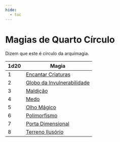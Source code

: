 ```yaml
---
hide:
  - toc
---
```


# Magias de Quarto Círculo

Dizem que este é círculo da arquimagia.

| 1d20 | Magia                                                       |
| ---- | ----------------------------------------------------------- |
| 1    | [Encantar Criaturas](encantar-criaturas.md)                 |
| 2    | [Globo da Invulnerabilidade](globo-da-invulnerabilidade.md) |
| 3    | [Maldição](maldicao.md)                                     |
| 4    | [Medo](medo.md)                                             |
| 5    | [Olho Mágico](olho-magico.md)                               |
| 6    | [Polimorfismo](polimorfismo.md)                             |
| 7    | [Porta Dimensional](porta-dimensional.md)                   |
| 8    | [Terreno Ilusório](terreno-ilusorio.md)                     |
